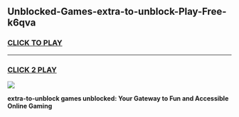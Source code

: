
## Unblocked-Games-extra-to-unblock-Play-Free-k6qva
<h3>
<a href="https://premium76.site?title=extra-to-unblock&ref=18A1">CLICK TO PLAY</a></h3>
<hr>

<h3>
<a href="https://premium76.site?title=extra-to-unblock&ref=18A1">CLICK 2 PLAY</a>
  
</h3>

<a href="https://premium76.site?title=extra-to-unblock&ref=18A1"><img src="https://clearcache.store/games.png"></a>


**extra-to-unblock games unblocked: Your Gateway to Fun and Accessible Online Gaming**
